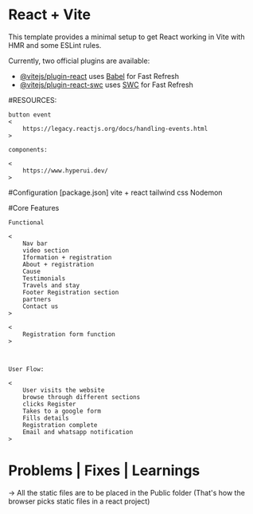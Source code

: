 # React + Vite

This template provides a minimal setup to get React working in Vite with HMR and some ESLint rules.

Currently, two official plugins are available:

- [@vitejs/plugin-react](https://github.com/vitejs/vite-plugin-react/blob/main/packages/plugin-react/README.md) uses [Babel](https://babeljs.io/) for Fast Refresh
- [@vitejs/plugin-react-swc](https://github.com/vitejs/vite-plugin-react-swc) uses [SWC](https://swc.rs/) for Fast Refresh

#RESOURCES:

    button event
    <
        https://legacy.reactjs.org/docs/handling-events.html
    >

    components:

    <
        https://www.hyperui.dev/
    >

#Configuration [package.json]
vite + react
tailwind css
Nodemon

#Core Features

    Functional

    <
        Nav bar
        video section
        Iformation + registration
        About + registration
        Cause
        Testimonials
        Travels and stay
        Footer Registration section
        partners
        Contact us
    >

    <
        Registration form function
    >



    User Flow:

    <
        User visits the website
        browse through different sections
        clicks Register
        Takes to a google form
        Fills details
        Registration complete
        Email and whatsapp notification
    >

# Problems | Fixes | Learnings

-> All the static files are to be placed in the Public folder (That's how the browser picks static files in a react project)
